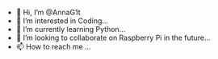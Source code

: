 - 👋 Hi, I’m @AnnaG1t
- 👀 I’m interested in Coding...
- 🌱 I’m currently learning Python...
- 💞️ I’m looking to collaborate on Raspberry Pi in the future...
- 📫 How to reach me ...

<!---
AnnaG1t/AnnaG1t is a ✨ special ✨ repository because its `README.md` (this file) appears on your GitHub profile.
You can click the Preview link to take a look at your changes.
--->
